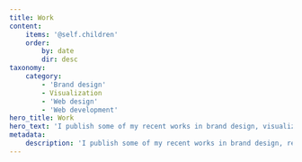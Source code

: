 ```yaml
---
title: Work
content:
    items: '@self.children'
    order:
        by: date
        dir: desc
taxonomy:
    category:
        - 'Brand design'
        - Visualization
        - 'Web design'
        - 'Web development'
hero_title: Work
hero_text: 'I publish some of my recent works in brand design, visualization, web design, and web development. Recent works soon...'
metadata:
    description: 'I publish some of my recent works in brand design, responsive web design, visualization, and web development.'
---
```


